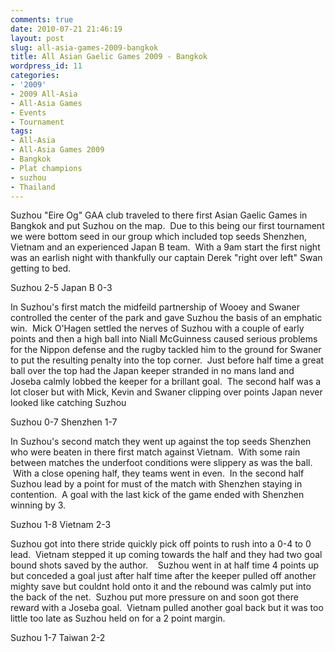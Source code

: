 ```yaml
---
comments: true
date: 2010-07-21 21:46:19
layout: post
slug: all-asia-games-2009-bangkok
title: All Asian Gaelic Games 2009 - Bangkok
wordpress_id: 11
categories:
- '2009'
- 2009 All-Asia
- All-Asia Games
- Events
- Tournament
tags:
- All-Asia
- All-Asia Games 2009
- Bangkok
- Plat champions
- suzhou
- Thailand
---
```


Suzhou "Eire Og" GAA club  traveled to there first Asian Gaelic Games in Bangkok and put Suzhou on  the map.  Due to this being our first tournament we were bottom seed in  our group which included top seeds Shenzhen, Vietnam and an experienced  Japan B team.  With a 9am start the first night was an earlish night  with thankfully our captain Derek "right over left" Swan getting to bed.

Suzhou 2-5 Japan B 0-3

In Suzhou's first match  the midfeild partnership of Wooey and Swaner controlled the center of  the park and gave Suzhou the basis of an emphatic win.  Mick O'Hagen  settled the nerves of Suzhou with a couple of early points and then a  high ball into Niall McGuinness caused serious problems for the Nippon  defense and the rugby tackled him to the ground for Swaner to put the  resulting penalty into the top corner.  Just before half time a great  ball over the top had the Japan keeper stranded in no mans land and  Joseba calmly lobbed the keeper for a brillant goal.  The second half  was a lot closer but with Mick, Kevin and Swaner clipping over points  Japan never looked like catching Suzhou

Suzhou 0-7 Shenzhen 1-7

In Suzhou's second match  they went up against the top seeds Shenzhen who were beaten in there  first match against Vietnam.  With some rain between matches the  underfoot conditions were slippery as was the ball.  With a close  opening half, they teams went in even.  In the second half Suzhou lead  by a point for must of the match with Shenzhen staying in contention.  A  goal with the last kick of the game ended with Shenzhen winning by 3.

Suzhou 1-8 Vietnam 2-3

Suzhou got into there  stride quickly pick off points to rush into a 0-4 to 0 lead.  Vietnam  stepped it up coming towards the half and they had two goal bound shots  saved by the author.    Suzhou went in at half time 4 points up but  conceded a goal just after half time after the keeper pulled off another  mighty save but couldnt hold onto it and the rebound was calmly put  into the back of the net.  Suzhou put more pressure on and soon got  there reward with a Joseba goal.  Vietnam pulled another goal back but  it was too little too late as Suzhou held on for a 2 point margin.

Suzhou 1-7 Taiwan 2-2
